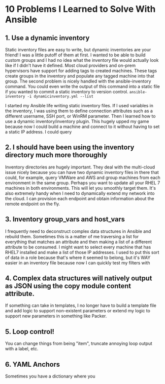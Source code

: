 # 10 Problems I Learned to Solve With Ansible

## 1. Use a dynamic inventory
Static inventory files are easy to write, but dynamic inventories are your friend!  I was a little putoff of them at first.  I wanted to be able to build custom groups and I had no idea what the inventory file would actually look like if I didn't have it defined.  Most cloud providers and on-prem hypervisors have support for adding tags to created machines.  These tags create groups in the inventory and populate any tagged machine into that group.
The second problem is nicely handled with the ansible-inventory command.  You could even write the output of this command into a static file if you wanted to commit a static inventory to version control.
```ansible-inventory -i dynamicinventory.yml --list```

I started my Ansible life writing static inventory files.  If I used variables in the inventory, I was using them to define connection attributes such as a different username, SSH port, or WinRM parameter.  Then I learned how to use a dynamic inventory/inventory plugin.  This hugely upped my game because now I could build a machine and connect to it without having to set a static IP address.  I could query 

## 2. I should have been using the inventory directory much more thoroughly
Inventory directories are hugely important.  They deal with the multi-cloud issue nicely because you can have two dynamic inventory files in there that could, for example, query VMWare and AWS and group machines from each environment in the same group.  Perhaps you want to update all your RHEL 7 machines in both environments.  This will let you smoothly target them.  It's also extremely handy when I need to dynamically extend my network into the cloud.  I can provision each endpoint and obtain information about the remote endpoint on the fly.

## 3. Inventory group_vars and host_vars
I frequently need to deconstruct complex data structures in Ansible and rebuild them.  Sometimes this is a matter of me traversing a list for everything that matches an attribute and then making a list of a different attribute to be consumed.  I might want to select every machine that has RHEL7 installed and make a list of those IP addresses.  I used to put this sort of data in a role because that's where it seemed to belong, but it's WAY easier in an inventory file because now I can quickly test my filters with 

## 4. Complex data structures will natively output as JSON using the copy module content attribute.
If something can take in templates, I no longer have to build a template file and add logic to support non-existent parameters or extend my logic to support new parameters in something like Packer.

## 5. Loop control!  
You can change things from being "item", truncate annoying loop output with a label, etc.

## 6. YAML Anchors
Sometimes you have a dictionary where you 